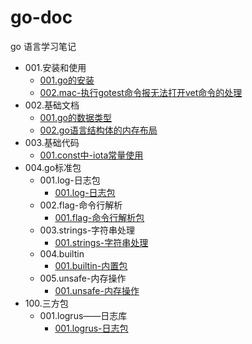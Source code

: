 # go-doc
go 语言学习笔记

- 001.安装和使用
    - [001.go的安装](./001.安装和使用/001.go的安装.md)
    - [002.mac-执行gotest命令报无法打开vet命令的处理](./001.安装和使用/002.mac-执行gotest命令报无法打开vet命令的处理.md)
- 002.基础文档
    - [001.go的数据类型](./002.基础文档/001.go的数据类型.md)
    - [002.go语言结构体的内存布局](./002.基础文档/002.go语言结构体的内存布局.md)
- 003.基础代码
    - [001.const中-iota常量使用](./003.基础代码/001.const中-iota常量使用.md)
- 004.go标准包
    - 001.log-日志包
        - [001.log-日志包](./004.go标准包/001.log-日志包/001.log-日志包.md)
    - 002.flag-命令行解析
        - [001.flag-命令行解析包](./004.go标准包/002.flag-命令行解析/001.flag-命令行解析包.md)
    - 003.strings-字符串处理
        - [001.strings-字符串处理](./004.go标准包/003.strings-字符串处理/001.strings-字符串处理.md)
    - 004.builtin
        - [001.builtin-内置包](./004.go标准包/004.builtin/001.builtin-内置包.md)
    - 005.unsafe-内存操作
        - [001.unsafe-内存操作](./004.go标准包/005.unsafe-内存操作/001.unsafe-内存操作.md)
- 100.三方包
    - 001.logrus——日志库
        - [001.logrus-日志包](./100.三方包/001.logrus——日志库/001.logrus-日志包.md)
